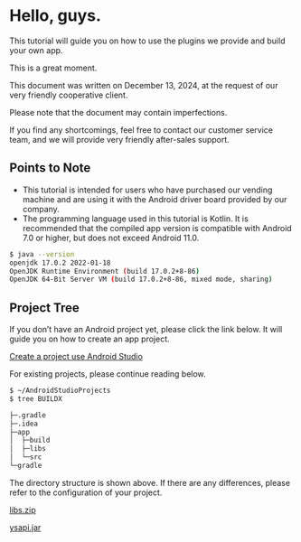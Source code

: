# Hello, guys.

This tutorial will guide you on how to use the plugins we provide and build your own app.

This is a great moment.

This document was written on December 13, 2024, at the request of our very friendly cooperative
client.

Please note that the document may contain imperfections.

If you find any shortcomings, feel free to contact our customer service team, and we will provide very friendly
after-sales support.

## Points to Note

- This tutorial is intended for users who have purchased our vending machine and are using it with the Android driver
  board provided by our company.
- The programming language used in this tutorial is Kotlin. It is recommended that the compiled app version is
  compatible with Android 7.0 or higher, but does not exceed Android 11.0.

```bash
$ java --version
openjdk 17.0.2 2022-01-18
OpenJDK Runtime Environment (build 17.0.2+8-86)
OpenJDK 64-Bit Server VM (build 17.0.2+8-86, mixed mode, sharing)
```

## Project Tree

If you don’t have an Android project yet, please click the link below. It will guide you on how to create an app
project.

[Create a project use Android Studio](https://developer.android.com/studio/projects/create-project)

For existing projects, please continue reading below.

```bash
$ ~/AndroidStudioProjects
$ tree BUILDX

├─.gradle
├─.idea
├─app
│  ├─build
│  ├─libs
│  └─src
└─gradle
```

The directory structure is shown above. If there are any differences, please refer to the configuration of your project.

[libs.zip](/libs.zip)

[ysapi.jar](/ysapi.jar)